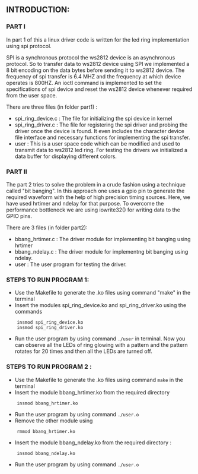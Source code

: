 ## INTRODUCTION:
### PART I
In part 1 of this a linux driver code is written for the led ring implementation using spi protocol.

SPI is a synchronous protocol the ws2812 device is an asynchronous protocol. So to transfer data to ws2812 device using SPI we implemented a 8 bit encoding on the data bytes before sending it to ws2812 device.
The frequency of spi transfer is 6.4 MHZ and the frequency at which device operates is 800HZ.
An ioctl command is implemented to set the specifications of spi device and reset the ws2812 device whenever required from the user space.

There are three files (in folder part1) :
* spi_ring_device.c : The file for initializing the spi device in kernel
* spi_ring_driver.c : The file for registering the spi driver and probing the driver once the device is found. It even includes the character device file interface and necessary functions for implementing the spi transfer.
* user : This is a user space code which can be modified and used to transmit data to ws2812 led ring. For testing the drivers we initialized a data buffer for displaying different colors.

### PART II

The part 2 tries to solve the problem in a crude fashion using a technique called "bit banging". In this approach one uses a gpio pin to generate the required waveform with the help of high precision timing sources. Here, we have used hrtimer and ndelay for that purpose. To overcome the performance bottleneck we are using iowrite32() for writing data to the GPIO pins.

There are 3 files (in folder part2):

* bbang_hrtimer.c : The driver module for implementing bit banging using hrtimer
* bbang_ndelay.c : The driver module for implementng bit banging using ndelay.
* user : The user program for testing the driver.

### STEPS TO RUN PROGRAM 1:

* Use the Makefile to generate the .ko files using command "make" in the terminal
* Insert the modules spi_ring_device.ko and spi_ring_driver.ko using the commands
```
	insmod spi_ring_device.ko
	insmod spi_ring_driver.ko
  ```
* Run the user program by using command ```./user``` in terminal.
Now you can observe all the LEDs of ring glowing with a pattern and the pattern rotates for 20 times and then all the LEDs are turned off.

### STEPS TO RUN PROGRAM 2 :

* Use the Makefile to generate the .ko files using command ```make``` in the terminal
* Insert the module bbang_hrtimer.ko from the required directory
```
	insmod bbang_hrtimer.ko
  ```
* Run the user program by using command ```./user.o```
* Remove the other module using
```
	rmmod bbang_hrtimer.ko
  ```

* Insert the module bbang_ndelay.ko from the required directory :
```
	insmod bbang_ndelay.ko
  ```

* Run the user program by using command ``./user.o``
